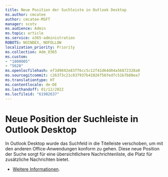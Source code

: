 ```yaml
---
title: Neue Position der Suchleiste in Outlook Desktop
ms.author: cmcatee
author: cmcatee-MSFT
manager: scotv
ms.audience: Admin
ms.topic: article
ms.service: o365-administration
ROBOTS: NOINDEX, NOFOLLOW
localization_priority: Priority
ms.collection: Adm_O365
ms.custom:
- "1800005"
- "5620"
ms.openlocfilehash: ef3d9692e83ff6cc5c12f41d64d04a56872328a0
ms.sourcegitcommit: c26373c21c837937b41026f56fedfc51b7b80ea7
ms.translationtype: HT
ms.contentlocale: de-DE
ms.lasthandoff: 01/12/2022
ms.locfileid: "61982637"
---
```

# <a name="new-location-of-the-search-bar-in-outlook-desktop"></a>Neue Position der Suchleiste in Outlook Desktop

In Outlook Desktop wurde das Suchfeld in die Titelleiste verschoben, um mit den anderen Office-Anwendungen konform zu gehen. Diese neue Position der Suche sorgt für eine übersichtlichere Nachrichtenliste, die Platz für zusätzliche Nachrichten bietet.
- [Weitere Informationen](https://support.microsoft.com/office/96fee452-80cd-492d-a35c-5c37584b416b).
